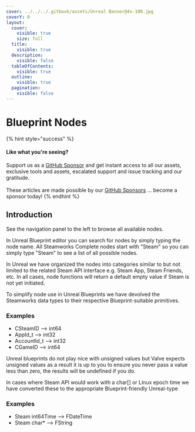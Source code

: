 ```yaml
---
cover: ../../../.gitbook/assets/Unreal Banner@4x-100.jpg
coverY: 0
layout:
  cover:
    visible: true
    size: full
  title:
    visible: true
  description:
    visible: false
  tableOfContents:
    visible: true
  outline:
    visible: true
  pagination:
    visible: false
---
```


# Blueprint Nodes

{% hint style="success" %}
#### Like what you're seeing?

Support us as a [GitHub Sponsor](../../../become-a-sponsor/) and get instant access to all our assets, exclusive tools and assets, escalated support and issue tracking and our gratitude.\
\
These articles are made possible by our [GitHub Sponsors](../../../become-a-sponsor/) ... become a sponsor today!
{% endhint %}

## Introduction

See the navigation panel to the left to browse all available nodes.

In Unreal Blueprint editor you can search for nodes by simply typing the node name. All Steamworks Complete nodes start with "Steam" so you can simply type "Steam" to see a list of all possible nodes.

In Unreal we have organized the nodes into categories similar to but not limited to the related Steam API interface e.g. Steam App, Steam Friends, etc. In all cases, node functions will return a default empty value if Steam is not yet initiated.

To simplify node use in Unreal Blueprints we have devolved the Steamworks data types to their respective Blueprint-suitable primitives.&#x20;

### Examples

* CSteamID --> int64
* AppId\_t --> int32
* AccountId\_t --> int32
* CGameID --> int64

Unreal blueprints do not play nice with unsigned values but Valve expects unsigned values as a result it is up to you to ensure you never pass a value less than zero, the results will be undefined if you do.

In cases where Steam API would work with a char\[] or Linux epoch time we have converted these to the appropriate Blueprint-friendly Unreal-type

### Examples

* Steam int64Time --> FDateTime
* Steam char\* --> FString
